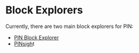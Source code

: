 # Block Explorers

Currently, there are two main block explorers for PIN:

*  [PIN Block Explorer](http://network.flo.cash)
*  [PINsigh](https://livenet.flocha.in)t



